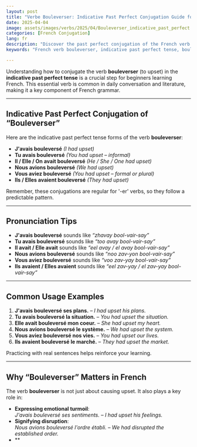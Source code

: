 ```yaml
---
layout: post
title: "Verbe Bouleverser: Indicative Past Perfect Conjugation Guide for Beginners"
date: 2025-04-04
image: assets/images/verbs/2025/04/Bouleverser_indicative_past_perfect.webp
categories: [French Conjugation]
lang: fr 
description: "Discover the past perfect conjugation of the French verb 'bouleverser.' A useful guide for beginners striving to master French grammar."
keywords: "French verb bouleverser, indicative past perfect tense, bouleverser conjugation, beginner French grammar, learn French, bouleverser examples, essential French verbs"

--- 
```


Understanding how to conjugate the verb **bouleverser** (to upset) in the **indicative past perfect tense** is a crucial step for beginners learning French. This essential verb is common in daily conversation and literature, making it a key component of French grammar.

---

## Indicative Past Perfect Conjugation of “Bouleverser”

Here are the indicative past perfect tense forms of the verb **bouleverser**:

- **J'avais bouleversé** *(I had upset)*  
- **Tu avais bouleversé** *(You had upset – informal)*  
- **Il / Elle / On avait bouleversé** *(He / She / One had upset)*  
- **Nous avions bouleversé** *(We had upset)*  
- **Vous aviez bouleversé** *(You had upset – formal or plural)*  
- **Ils / Elles avaient bouleversé** *(They had upset)*

Remember, these conjugations are regular for '-er' verbs, so they follow a predictable pattern.

---

## Pronunciation Tips

- **J'avais bouleversé** sounds like *“zhavay bool-vair-say”*  
- **Tu avais bouleversé** sounds like *“too avay bool-vair-say”*  
- **Il avait / Elle avait** sounds like *“eel avay / el avay bool-vair-say”*  
- **Nous avions bouleversé** sounds like *“noo zav-yon bool-vair-say”*  
- **Vous aviez bouleversé** sounds like *“voo zav-yay bool-vair-say”*  
- **Ils avaient / Elles avaient** sounds like *“eel zav-yay / el zav-yay bool-vair-say”*

---

## Common Usage Examples

1. **J'avais bouleversé ses plans.** – *I had upset his plans.*
2. **Tu avais bouleversé la situation.** – *You had upset the situation.*
3. **Elle avait bouleversé mon coeur.** – *She had upset my heart.*
4. **Nous avions bouleversé le système.** – *We had upset the system.*
5. **Vous aviez bouleversé nos vies.** – *You had upset our lives.*
6. **Ils avaient bouleversé le marché.** – *They had upset the market.*

Practicing with real sentences helps reinforce your learning.

---

## Why “Bouleverser” Matters in French

The verb **bouleverser** is not just about causing upset. It also plays a key role in:

- **Expressing emotional turmoil**:  
  _J'avais bouleversé ses sentiments._ – *I had upset his feelings.*  
- **Signifying disruption**:  
  _Nous avions bouleversé l'ordre établi._ – *We had disrupted the established order.*  
- **